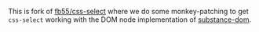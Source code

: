 This is fork of [fb55/css-select](https://github.com/fb55/css-select) where we do some monkey-patching to get `css-select` working with the DOM node implementation of [substance-dom](https://github.com/substance/dom).